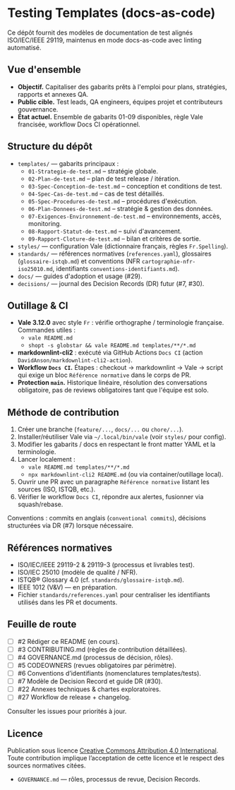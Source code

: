 # Testing Templates (docs-as-code)

Ce dépôt fournit des modèles de documentation de test alignés ISO/IEC/IEEE 29119, maintenus en mode docs-as-code avec linting automatisé.

## Vue d'ensemble

- **Objectif.** Capitaliser des gabarits prêts à l'emploi pour plans, stratégies, rapports et annexes QA.
- **Public cible.** Test leads, QA engineers, équipes projet et contributeurs gouvernance.
- **État actuel.** Ensemble de gabarits 01-09 disponibles, règle Vale francisée, workflow Docs CI opérationnel.

## Structure du dépôt

- `templates/` — gabarits principaux :
  - `01-Strategie-de-test.md` – stratégie globale.
  - `02-Plan-de-test.md` – plan de test release / itération.
  - `03-Spec-Conception-de-test.md` – conception et conditions de test.
  - `04-Spec-Cas-de-test.md` – cas de test détaillés.
  - `05-Spec-Procedures-de-test.md` – procédures d'exécution.
  - `06-Plan-Donnees-de-test.md` – stratégie & gestion des données.
  - `07-Exigences-Environnement-de-test.md` – environnements, accès, monitoring.
  - `08-Rapport-Statut-de-test.md` – suivi d'avancement.
  - `09-Rapport-Cloture-de-test.md` – bilan et critères de sortie.
- `styles/` — configuration Vale (dictionnaire français, règles `Fr.Spelling`).
- `standards/` — références normatives (`references.yaml`), glossaires (`glossaire-istqb.md`) et conventions (NFR `cartographie-nfr-iso25010.md`, identifiants `conventions-identifiants.md`).
- `docs/` — guides d'adoption et usage (#29).
- `decisions/` — journal des Decision Records (DR) futur (#7, #30).

## Outillage & CI

- **Vale 3.12.0** avec style `Fr` : vérifie orthographe / terminologie française. Commandes utiles :
  - `vale README.md`
  - `shopt -s globstar && vale README.md templates/**/*.md`
- **markdownlint-cli2** : exécuté via GitHub Actions `Docs CI` (action `DavidAnson/markdownlint-cli2-action`).
- **Workflow `Docs CI`.** Étapes : checkout → markdownlint → Vale → script qui exige un bloc `Référence normative` dans le corps de PR.
- **Protection `main`.** Historique linéaire, résolution des conversations obligatoire, pas de reviews obligatoires tant que l'équipe est solo.

## Méthode de contribution

1. Créer une branche (`feature/...`, `docs/...` ou `chore/...`).
2. Installer/réutiliser Vale via `~/.local/bin/vale` (voir `styles/` pour config).
3. Modifier les gabarits / docs en respectant le front matter YAML et la terminologie.
4. Lancer localement :
   - `vale README.md templates/**/*.md`
   - `npx markdownlint-cli2 README.md` (ou via container/outillage local).
5. Ouvrir une PR avec un paragraphe `Référence normative` listant les sources (ISO, ISTQB, etc.).
6. Vérifier le workflow `Docs CI`, répondre aux alertes, fusionner via squash/rebase.

Conventions : commits en anglais (`conventional commits`), décisions structurées via DR (#7) lorsque nécessaire.

## Références normatives

- ISO/IEC/IEEE 29119-2 & 29119-3 (processus et livrables test).
- ISO/IEC 25010 (modèle de qualité / NFR).
- ISTQB® Glossary 4.0 (cf. `standards/glossaire-istqb.md`).
- IEEE 1012 (V&V) — en préparation.
- Fichier `standards/references.yaml` pour centraliser les identifiants utilisés dans les PR et documents.

## Feuille de route

- [ ] #2 Rédiger ce README (en cours).
- [ ] #3 CONTRIBUTING.md (règles de contribution détaillées).
- [ ] #4 GOVERNANCE.md (processus de décision, rôles).
- [ ] #5 CODEOWNERS (revues obligatoires par périmètre).
- [ ] #6 Conventions d’identifiants (nomenclatures templates/tests).
- [ ] #7 Modèle de Decision Record et guide DR (#30).
- [ ] #22 Annexes techniques & chartes exploratoires.
- [ ] #27 Workflow de release + changelog.

Consulter les issues pour priorités à jour.

## Licence

Publication sous licence [Creative Commons Attribution 4.0 International](LICENSE). Toute contribution implique l’acceptation de cette licence et le respect des sources normatives citées.

- `GOVERNANCE.md` — rôles, processus de revue, Decision Records.
